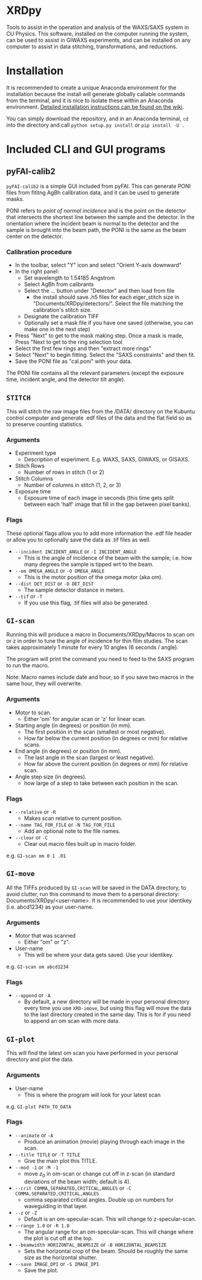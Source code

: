# XRDpy

Tools to assist in the operation and analysis of the WAXS/SAXS system in CU Physics. This software, installed on the computer running the system, can be used to assist in GIWAXS experiments, and can be installed on any computer to assist in data stitching, transformations, and reductions.

# Installation

It is recommended to create a unique Anaconda environment for the installation because the install will generate globally callable commands from the terminal, and it is nice to isolate these within an Anaconda environment. [Detailed installation instructions can be found on the wiki](https://github.com/UCBoulder/XRDpy/wiki/Detailed-Installation-Instructions-(Windows)).

You can simply download the repository, and in an Anaconda terminal, `cd` into the directory and call `python setup.py install` or `pip install -U .` 

# Included CLI and GUI programs

## pyFAI-calib2

`pyFAI-calib2` is a simple GUI included from pyFAI. This can generate PONI files from fititng AgBh calibration data, and it can be used to generate masks.

PONI refers to *point of normal incidence* and is the point on the detector that intersects the shortest line between the sample and the detector. In the orientation where the incident beam is normal to the detector and the sample is brought into the beam path, the PONI is the same as the beam center on the detector.

### Calibration procedure

- In the toolbar, select "Y" icon and select "Orient Y-axis downward"
- In the right panel:
    - Set wavelength to 1.54185 Angstrom
    - Select AgBh from calibrants
    - Select the ... button under "Detector" and then load from file
        - the install should save .h5 files for each eiger_stitch size in "Documents/XRDpy/detectors/". Select the file matching the calibration's stitch size.
    - Designate the calibration TIFF
    - Optionally set a mask file if you have one saved (otherwise, you can make one in the next step)
- Press "Next" to get to the mask making step. Once a mask is made, Press "Next to get to the ring selection tool
- Select the first few rings and then "extract more rings"
- Select "Next" to begin fitting. Select the "SAXS constraints" and then fit.
- Save the PONI file as "cal.poni" with your data.

The PONI file contains all the relevant parameters (except the exposure time, incident angle, and the detector tilt angle).

## `STITCH`

This will stitch the raw image files from the /DATA/ directory on the Kubuntu control computer and generate .edf files of the data and the flat field so as to preserve counting statistics.

### Arguments

- Experiment type
    - Description of experiment. E.g. WAXS, SAXS, GIWAXS, or GISAXS.
- Stitch Rows
    - Number of rows in stitch (1 or 2)
- Stitch Columns
    - Number of columns in stitch (1, 2, or 3)
- Exposure time
    - Exposure time of each image in seconds (this time gets split between each 'half' image that fill in the gap between pixel banks).

### Flags

These optional flags allow you to add more information the .edf file header or allow you to optionally save the data as .tif files as well.
- `--incident INCIDENT_ANGLE` or `-I INCIDENT_ANGLE`
    - This is the angle of incidence of the beam with the sample; i.e. how many degrees the sample is tipped wrt to the beam.
- `--om OMEGA_ANGLE` or `-O OMEGA_ANGLE`
    - This is the motor position of the omega motor (aka om).
- `--dist DET_DIST` or `-D DET_DIST`
    - The sample detector distance in meters.
- `--tif` or `-T`
    - If you use this flag, .tif files will also be generated.

## `GI-scan`

Running this will produce a macro in Documents/XRDpy/Macros to scan om or z in order to tune the angle of incidence for thin film studies. The scan takes approximately 1 minute for every 10 angles (6 seconds / angle).

The program will print the command you need to feed to the SAXS program to run the macro.

Note: Macro names include date and hour, so if you save two macros in the same hour, they will overwrite.

### Arguments

- Motor to scan.
    - Either 'om' for angular scan or 'z' for linear scan.
- Starting angle (in degrees) or position (in mm).
    - The first position in the scan (smallest or most negative).
    - How far below the current position (in degrees or mm) for relative scans.
- End angle (in degrees) or position (in mm).
    - The last angle in the scan (largest or least negative).
    - How far above the current position (in degrees or mm) for relative scan.
- Angle step size (in degrees).
    - how large of a step to take between each position in the scan.

### Flags
- `--relative` or `-R`
    - Makes scan relative to current position.
- `--name TAG_FOR_FILE` or `-N TAG_FOR_FILE`
    - Add an optional note to the file names.
- `--clear` or `-C`
    - Clear out macro files built up in macro folder.

e.g. `GI-scan om 0 1 .01`

## `GI-move`

All the TIFFs produced by `GI-scan` will be saved in the DATA directory, to avoid clutter, run this command to move them to a personal directory: Documents/XRDpy/\<user-name\>. It is recommended to use your identikey (i.e. abcd1234) as your user-name.

### Arguments
- Motor that was scanned
    - Either "om" or "z".
- User-name
    - This will be where your data gets saved. Use your identikey.

e.g. `GI-scan om abcd1234`

### Flags
- `--append` or `-A`
    - By default, a new directory will be made in your personal directory every time you use `XRD-imove`, but using this flag will move the data to the last directory created in the same day. This is for if you need to append an om scan with more data.

## `GI-plot`

This will find the latest om scan you have performed in your personal directory and plot the data.

### Arguments
- User-name
    - This is where the program will look for your latest scan

e.g. `GI-plot PATH_TO_DATA`

### Flags
- `--animate` or `-A`
    - Produce an animation (movie) playing through each image in the scan.
- `--title TITLE` or `-T TITLE`
    - Give the main plot this TITLE.
- `--mod -1` or `-M -1`
    - move $z_0$ in om-scan or change cut off in z-scan (in standard deviations of the beam width; default is 4).
- `--crit COMMA,SEPARATED,CRITICAL,ANGLES` or `-C COMMA,SEPARATED,CRITICAL,ANGLES`
    - comma separated critical angles. Double up on numbers for waveguiding in that layer.
- `--z` or `-Z`
    - Default is an om-specular-scan. This will change to z-specular-scan.
- `--range 1.0` or `-R 1.0`
    - The angular range for an om-specular-scan. This will change where the plot is cut off at the top.
- `--beamwidth HORIZONTAL_BEAMSIZE` or `-B HORIZONTAL_BEAMSIZE`
    - Sets the horizontal crop of the beam. Should be roughly the same size as the horizontal shutter.
- `--save IMAGE_DPI` or `-S IMAGE_DPI`
    - Save the plot.